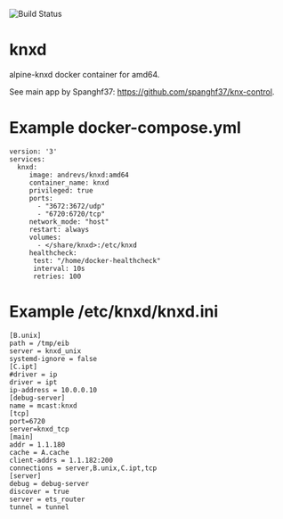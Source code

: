 ![Build Status](https://travis-ci.com/cyberatz/knxd.svg?branch=amd64)

# knxd
alpine-knxd docker container for amd64.

See main app by Spanghf37: https://github.com/spanghf37/knx-control.

# Example docker-compose.yml
```
version: '3'
services:  
  knxd:
     image: andrevs/knxd:amd64
     container_name: knxd
     privileged: true
     ports:
       - "3672:3672/udp"
       - "6720:6720/tcp"
     network_mode: "host"
     restart: always
     volumes:
       - </share/knxd>:/etc/knxd
     healthcheck:
      test: "/home/docker-healthcheck"
      interval: 10s
      retries: 100
```

# Example /etc/knxd/knxd.ini
```
[B.unix]
path = /tmp/eib
server = knxd_unix
systemd-ignore = false
[C.ipt]
#driver = ip
driver = ipt
ip-address = 10.0.0.10
[debug-server]
name = mcast:knxd
[tcp]
port=6720
server=knxd_tcp
[main]
addr = 1.1.180
cache = A.cache
client-addrs = 1.1.182:200
connections = server,B.unix,C.ipt,tcp
[server]
debug = debug-server
discover = true
server = ets_router
tunnel = tunnel
```
 
